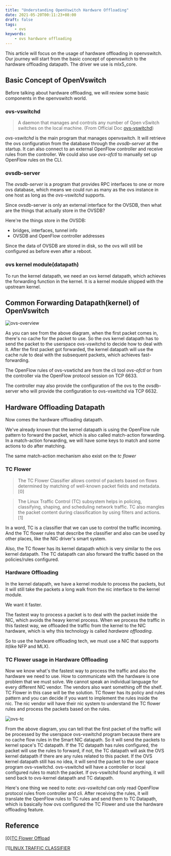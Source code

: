```yaml
---
title: "Understanding OpenVswitch Hardware Offloading"
date: 2021-05-20T00:11:23+08:00
draft: false
tags:
    - ovs
keywords:
    - ovs hardware offloading
---
```


This article will focus on the usage of hardware offloading in openvswitch. Our journey will start from the basic concept of openvswitch to the hardware offloading datapath. The driver we use is mlx5_core.

## Basic Concept of OpenVswitch
Before talking about hardware offloading, we will review some basic components in the openvswitch world.
### ovs-vswitchd
> A  daemon that manages and controls any number of Open vSwitch switches on the local machine. (From Official Doc [ovs-vswitchd](http://www.openvswitch.org/support/dist-docs/ovs-vswitchd.8.html))

*ovs-vswitchd* is the main program that manages openvswitch. It will retrieve the ovs configuration from the database through the *ovsdb-server* at the startup. It can also connect to an external OpenFlow controller and receive rules from the controller. We could also use *ovs-ofctl* to manually set up OpenFlow rules on the CLI.

### ovsdb-server
The *ovsdb-server* is a program that provides RPC interfaces to one or more ovs database, which means we could run as many as the ovs instance in one host as long as the *ovs-vswitchd* supports.

Since ovsdb-server is only an external interface for the OVSDB, then what are the things that actually store in the OVSDB?

Here're the things store in the OVSDB:
- bridges, interfaces, tunnel info
- OVSDB and OpenFlow controller addresses

Since the data of OVSDB are stored in disk, so the ovs will still be configured as before even after a reboot.



### ovs kernel module(datapath)
To run the kernel datapath, we need an ovs kernel datapath, which achieves the forwarding function in the kernel. It is a kernel module shipped with the upstream kernel.


## Common Forwarding Datapath(kernel) of OpenVswitch
![ovs-overview](../../post-image/hw-ol/ovs-overview.png)

As you can see from the above diagram, when the first packet comes in, there's no cache for the packet to use. So the ovs kernel datapath has to send the packet to the userspace ovs-vswitchd to decide how to deal with it. After the first packet got forwarded, the kernel datapath will use the cache rule to deal with the subsequent packets, which achieves fast-forwarding.

The OpenFlow rules of ovs-vswtichd are from the cli tool *ovs-ofctl* or from the controller via the OpenFlow protocol session on TCP 6633. 

The controller may also provide the configuration of the ovs to the ovsdb-server who will provide the configuration to ovs-vswitchd via TCP 6632.

## Hardware Offloading Datapath
Now comes the hardware offloading datapath.

We've already known that the kernel datapath is using the OpenFlow rule pattern to forward the packet, which is also called match-action forwarding. In a match-action forwarding, we will have some keys to match and some actions to do after matching.

The same match-action mechanism also exist on the *tc flower*

### TC Flower
> The TC Flower Classifier allows control of packets based on
flows determined by matching of well-known packet fields and
metadata.[0] 

> The Linux Traffic Control (TC) subsystem helps in policing, classifying, shaping, and scheduling network traffic. TC also mangles the packet content during classification by using filters and actions. [1]

In a word, TC is a classifier that we can use to control the traffic incoming. And the TC flower rules that describe the classifier and also can be used by other places, like the NIC driver's smart system.

Also, the TC flower has its kernel datapath which is very similar to the ovs kernel datapath. The TC datapath can also forward the traffic based on the policies/rules configured.


### Hardware Offloading
In the kernel datapath, we have a kernel module to process the packets, but it will still take the packets a long walk from the nic interface to the kernel module.

We want it faster.

The fastest way to process a packet is to deal with the packet inside the NIC, which avoids the heavy kernel process. When we process the traffic in this fastest way, we offloaded the traffic from the kernel to the NIC hardware, which is why this technology is called *hardware offloading*.

So to use the hardware offloading tech, we must use a NIC that supports it(like NFP and MLX).

### TC Flower usage in Hardware Offloading

Now we know what's the fastest way to process the traffic and also the hardware we need to use. How to communicate with the hardware is one problem that we must solve. We cannot speak an individual language for every different NIC vendor. The vendors also want something off the shelf. TC Flower in this case will be the solution. TC flower has its policy and rules pattern and you can decide if you want to implement the rules inside the nic. The nic vendor will have their nic system to understand the TC flower rules and process the packets based on the rules.

![ovs-tc](../../post-image/hw-ol/ovs-tc.png)

From the above diagram, you can tell that the first packet of the traffic will be processed by the userspace ovs-vswitchd program because there are no cache flow rules in the Smart NIC datapath. So it will send the packets to kernel space's TC datapath. If the TC datapath has rules configured, the packet will use the rules to forward, if not, the TC datapath will ask the OVS kernel datapath if there are any rules related to this packet. If the OVS kernel datapath still has no idea, it will send the packet to the user space program ovs-vswitchd. ovs-vswitchd will have a controller or local configured rules to match the packet. If ovs-vswitchd found anything, it will send back to ovs-kernel datapath and TC datapath. 

Here's one thing we need to note: *ovs-vswitchd* can only read OpenFlow protocol rules from controller and cli. After receiving the rules, it will translate the OpenFlow rules to TC rules and send them to TC Datapath, which is basically how ovs configured the TC Flower and use the hardware offloading feature.

## Reference
[0][TC Flower Offload](https://netdevconf.info/2.2/papers/horman-tcflower-talk.pdf)

[1][LINUX TRAFFIC CLASSIFIER](https://access.redhat.com/documentation/en-us/red_hat_enterprise_linux/8/html/configuring_and_managing_networking/linux-traffic-control_configuring-and-managing-networking) 